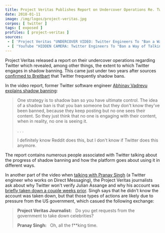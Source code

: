 ```yaml
---
title: Project Veritas Publishes Report on Undercover Operations Re. Twitter
date: 2018-01-11
image: /img/logos/project-veritas.jpg
corpos: [ twitter ]
tags: [ exposed ]
profiles: [ project-veritas ]
sources:
 - [ 'Project Veritas "UNDERCOVER VIDEO: Twitter Engineers To "Ban a Way of Talking" Through "Shadow Banning," Algorithms to Censor Opposing Political Opinions" (11 Jan 2018)', 'https://archive.vn/MmiaM' ]
 - [ 'YouTube "HIDDEN CAMERA: Twitter Engineers To "Ban a Way of Talking" Through "Shadow Banning"" by Project Veritas (11 Jan 2018)', 'https://www.youtube.com/watch?v=64gTjdUrDFQ' ]
---
```


Project Veritas released a report on their undercover operations regarding
Twitter which revealed, among other things, the extent to which Twitter engages
in shadow banning. This came just under two years after sources [confirmed to
Breitbart](/e/sources-confirm-twitter-shadow-banning-exclusively-to-breitbart/)
that Twitter frequently shadow bans.

In the video report, former Twitter software engineer [Abhinav Vadrevu explains
shadow banning](https://youtu.be/64gTjdUrDFQ?t=423):
> One strategy is to shadow ban so you have ultimate control. The idea of a
> shadow ban is that you ban someone but they don't know they've been banned,
> because they keep posting but no one sees their content. So they just think
> that no one is engaging with their content, when in reality, no one is seeing
> it.
>
> . . .
>
> I definitely know Reddit does this, but I don't know if Twitter does this
> anymore.

The report contains numerous people associated with Twitter talking about the
progress of shadow banning and how the platform goes about using it in
different ways.

In another part of the video when [talking with Pranay
Singh](https://youtu.be/64gTjdUrDFQ?t=364) (a Twitter engineer who works on
Direct Messaging), the Project Veritas journalists ask about why Twitter won't
verify Julian Assange and why his account was [briefly taken down a couple
weeks prior](/e/twitter-briefly-removes-julian-assanges-account/). Singh
says that he didn't know the account was taken down, but that those types of
actions are likely due to pressure from the US government, which casued the
following exchange:
> **Project Veritas Journalist:** &nbsp; Do you get requests from the
> government to take down celebrities?
>
> **Pranay Singh:** &nbsp; Oh, all the f\*\*king time.
